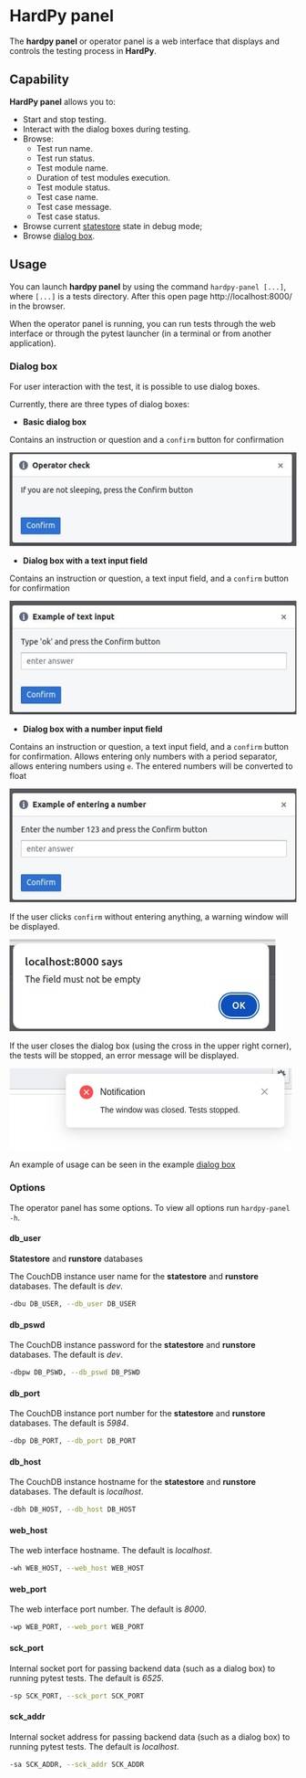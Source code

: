 # HardPy panel

The **hardpy panel** or operator panel is a web interface that displays and controls the testing process in **HardPy**.

## Capability

**HardPy panel** allows you to:

- Start and stop testing.
- Interact with the dialog boxes during testing.
- Browse:
    - Test run name.
    - Test run status.
    - Test module name.
    - Duration of test modules execution.
    - Test module status.
    - Test case name.
    - Test case message.
    - Test case status.
- Browse current [statestore](database.md#statestore-scheme) state in debug mode;
- Browse [dialog box](hardpy_panel.md#dialog-box).

## Usage

You can launch **hardpy panel** by using the command `hardpy-panel [...]`, where `[...]` is a tests directory.
After this open page http://localhost:8000/ in the browser.

When the operator panel is running, you can run tests through the web interface or through
the pytest launcher (in a terminal or from another application).

### Dialog box

For user interaction with the test, it is possible to use dialog boxes.

Currently, there are three types of dialog boxes:

- **Basic dialog box**

Contains an instruction or question and a `confirm` button for confirmation

![base_dialog_box](../img/base_dialog_box.jpg)

- **Dialog box with a text input field**

Contains an instruction or question, a text input field, and a `confirm` button for confirmation

![text_input_dialog_box](../img/text_input_dialog_box.jpg)

- **Dialog box with a number input field**

Contains an instruction or question, a text input field, and a `confirm` button for confirmation. Allows entering only numbers with a period separator, allows entering numbers using `e`. The entered numbers will be converted to float

![num_input_dialog_box](../img/num_input_dialog_box.jpg)


If the user clicks `confirm` without entering anything, a warning window will be displayed.

![alert](../img/alert.jpeg)

If the user closes the dialog box (using the cross in the upper right corner), the tests will be stopped, an error message will be displayed.

![notification](../img/notification.jpeg)

An example of usage can be seen in the example [dialog box](../examples/dialog_box.md)

### Options

The operator panel has some options.
To view all options run `hardpy-panel -h`.

#### db_user

**Statestore** and **runstore** databases

The CouchDB instance user name for the **statestore** and **runstore** databases.
The default is *dev*.

```bash
-dbu DB_USER, --db_user DB_USER
```

#### db_pswd

The CouchDB instance password for the **statestore** and **runstore** databases.
The default is *dev*.

```bash
-dbpw DB_PSWD, --db_pswd DB_PSWD
```

#### db_port

The CouchDB instance port number for the **statestore** and **runstore** databases.
The default is *5984*.

```bash
-dbp DB_PORT, --db_port DB_PORT
```

#### db_host

The CouchDB instance hostname for the **statestore** and **runstore** databases.
The default is *localhost*.

```bash
-dbh DB_HOST, --db_host DB_HOST
```

#### web_host

The web interface hostname.
The default is *localhost*.

```bash
-wh WEB_HOST, --web_host WEB_HOST
```

#### web_port

The web interface port number.
The default is *8000*.

```bash
-wp WEB_PORT, --web_port WEB_PORT
```

#### sck_port

Internal socket port for passing backend data (such as a dialog box) to running pytest tests.
The default is *6525*.

```bash
-sp SCK_PORT, --sck_port SCK_PORT
```

#### sck_addr

Internal socket address for passing backend data (such as a dialog box) to running pytest tests.
The default is *localhost*.

```bash
-sa SCK_ADDR, --sck_addr SCK_ADDR
```
